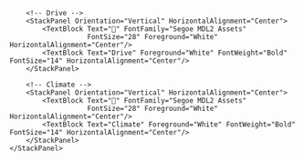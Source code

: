 <!-- 中間藍色長方形 -->
<Border Grid.Column="1" Background="DodgerBlue" Height="100" CornerRadius="12"
        HorizontalAlignment="Stretch" VerticalAlignment="Center" Margin="20,0" Padding="20">
    <StackPanel Orientation="Horizontal" HorizontalAlignment="Center" VerticalAlignment="Center" Spacing="40">
        <!-- Music -->
        <StackPanel Orientation="Vertical" HorizontalAlignment="Center">
            <TextBlock Text="" FontFamily="Segoe MDL2 Assets"
                       FontSize="28" Foreground="White" HorizontalAlignment="Center"/>
            <TextBlock Text="Music" Foreground="White" FontWeight="Bold" FontSize="14" HorizontalAlignment="Center"/>
        </StackPanel>

        <!-- Drive -->
        <StackPanel Orientation="Vertical" HorizontalAlignment="Center">
            <TextBlock Text="" FontFamily="Segoe MDL2 Assets"
                       FontSize="28" Foreground="White" HorizontalAlignment="Center"/>
            <TextBlock Text="Drive" Foreground="White" FontWeight="Bold" FontSize="14" HorizontalAlignment="Center"/>
        </StackPanel>

        <!-- Climate -->
        <StackPanel Orientation="Vertical" HorizontalAlignment="Center">
            <TextBlock Text="" FontFamily="Segoe MDL2 Assets"
                       FontSize="28" Foreground="White" HorizontalAlignment="Center"/>
            <TextBlock Text="Climate" Foreground="White" FontWeight="Bold" FontSize="14" HorizontalAlignment="Center"/>
        </StackPanel>
    </StackPanel>
</Border>